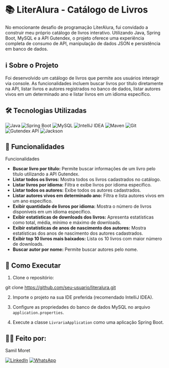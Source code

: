 # 📚 LiterAlura - Catálogo de Livros

No emocionante desafio de programação LiterAlura, fui convidado a construir meu próprio catálogo de livros interativo. Utilizando Java, Spring Boot, MySQL e a API Gutendex, o projeto oferece uma experiência completa de consumo de API, manipulação de dados JSON e persistência em banco de dados.

## ℹ️ Sobre o Projeto

 Foi desenvolvido um catálogo de livros que permite aos usuários interagir via console. As funcionalidades incluem buscar livros por título diretamente na API, listar livros e autores registrados no banco de dados, listar autores vivos em um determinado ano e listar livros em um idioma específico.

## 🛠️ Tecnologias Utilizadas

![Java](https://img.shields.io/badge/Java-ED8B00?style=for-the-badge&logo=java&logoColor=white) 
![Spring Boot](https://img.shields.io/badge/Spring_Boot-F2F4F9?style=for-the-badge&logo=spring-boot) 
![MySQL](https://img.shields.io/badge/MySQL-%234479A1.svg?style=for-the-badge&logo=mysql&logoColor=white)
![IntelliJ IDEA](https://img.shields.io/badge/IntelliJ-000000?style=for-the-badge&logo=intellij-idea&logoColor=white)
![Maven](https://img.shields.io/badge/Maven-C71A36?style=for-the-badge&logo=apache-maven&logoColor=white) 
![Git](https://img.shields.io/badge/Git-F05032?style=for-the-badge&logo=git&logoColor=white) 
![Gutendex API](https://img.shields.io/badge/Gutendex%20API-21759B?style=for-the-badge) 
![Jackson](https://img.shields.io/badge/Jackson-2F71B8?style=for-the-badge&logo=jackson) 


## 📖 Funcionalidades

Funcionalidades

- **Buscar livro por título:** Permite buscar informações de um livro pelo título utilizando a API Gutendex.
- **Listar todos os livros:** Mostra todos os livros cadastrados no catálogo.
- **Listar livros por idioma:** Filtra e exibe livros por idioma específico.
- **Listar todos os autores:** Exibe todos os autores cadastrados.
- **Listar autores vivos em determinado ano:** Filtra e lista autores vivos em um ano específico.
- **Exibir quantidade de livros por idioma:** Mostra o número de livros disponíveis em um idioma específico.
- **Exibir estatísticas de downloads dos livros:** Apresenta estatísticas como total, média, mínimo e máximo de downloads.
- **Exibir estatísticas de anos de nascimento dos autores:** Mostra estatísticas dos anos de nascimento dos autores cadastrados.
- **Exibir top 10 livros mais baixados:** Lista os 10 livros com maior número de downloads.
- **Buscar autor por nome:** Permite buscar autores pelo nome.

## 🚀 Como Executar

1. Clone o repositório:

   
git clone https://github.com/seu-usuario/literalura.git

  
2. Importe o projeto na sua IDE preferida (recomendado IntelliJ IDEA).

3. Configure as propriedades do banco de dados MySQL no arquivo `application.properties`.

4. Execute a classe `LivrariaApplication` como uma aplicação Spring Boot.


## 🧑‍💻 Feito por:
Samil Moret

[![LinkedIn](https://img.icons8.com/color/48/linkedin.png)](https://www.linkedin.com/in/samilmoret/)
[![WhatsApp](https://img.icons8.com/color/48/whatsapp--v1.png)](https://linkwhats.app/f27e11)




